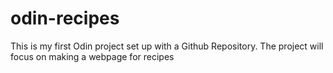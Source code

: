 # odin-recipes
This is my first Odin project set up with a Github Repository. The project
will focus on making a webpage for recipes
